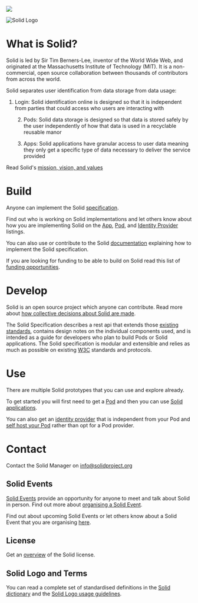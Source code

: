 [![](https://img.shields.io/badge/project-Solid-7C4DFF.svg?style=flat-square)](https://github.com/solid/solid)

![Solid Logo](https://avatars3.githubusercontent.com/u/14262490?v=3&s=200)

# What is Solid? 

Solid is led by Sir Tim Berners-Lee, inventor of the World Wide Web, and originated at the Massachusetts Institute of Technology (MIT). It is a non-commercial, open source collaboration between thousands of contributors from across the world.

Solid separates user identification from data storage from data usage: 

1.	Login: Solid identification online is designed so that it is independent from parties that could access who users are interacting with

	2.	Pods: Solid data storage is designed so that data is stored safely by the user independently of how that data is used in a recyclable reusable manor 
  
	3.	Apps: Solid applications have granular access to user data meaning they only get a specific type of data necessary to deliver the service provided

Read Solid's [mission, vision, and values](https://github.com/solid/information/pull/202)

# Build
Anyone can implement the Solid [specification](https://github.com/solid/specification). 

Find out who is working on Solid implementations and let others know about how you are implementing Solid on the [App](https://github.com/solid/solid-apps), [Pod](https://github.com/solid/pods), and [Identity Provider](https://github.com/solid/solid-idp-list) listings. 

You can also use or contribute to the Solid [documentation](https://github.com/solid/information/blob/master/documentation/documentation.md) explaining how to implement the Solid specification. 

If you are looking for funding to be able to build on Solid read this list of [funding opportunities](https://github.com/solid/information/blob/master/resources.md). 

# Develop 
Solid is an open source project which anyone can contribute. Read more about [how collective decisions about Solid are made](https://github.com/solid/culture).

The Solid Specification describes a rest api that extends those [existing standards](https://github.com/solid/information/blob/master/documentation/solid-specification.md#standards-used-in-the-solid-specification), contains design notes on the individual components used, and is intended as a guide for developers who plan to build Pods or Solid applications. The Solid specification is modular and extensible and relies as much as possible on existing [W3C](http://www.w3.org/) standards and protocols.

# Use 
There are multiple Solid prototypes that you can use and explore already. 

To get started you will first need to get a [Pod](https://github.com/solid/pods) and then you can use [Solid applications](https://github.com/solid/solid-apps). 

You can also get an [identity provider](https://github.com/solid/solid-idp-list) that is independent from your Pod and [self host your Pod](https://github.com/solid/information/blob/master/documentation/pods.md#self-hosting-pods) rather than opt for a Pod provider. 

# Contact

Contact the Solid Manager on info@solidproject.org

## Solid Events 
[Solid Events](https://github.com/solid/information/blob/master/solid-events.md) provide an opportunity for anyone to meet and talk about Solid in person. Find out more about [organising a Solid Event](https://github.com/solid/information/blob/master/solid-events.md). 

Find out about upcoming Solid Events or let others know about a Solid Event that you are organising [here](https://github.com/solid/information/blob/master/solid-events.md). 

## License 
Get an [overview](https://github.com/solid/information/blob/master/license.md) of the Solid license.

## Solid Logo and Terms 
You can read a complete set of standardised definitions in the [Solid dictionary](https://github.com/solid/information/blob/master/documentation/solid-dictionary.md) and the [Solid Logo usage guidelines](https://github.com/solid/information/blob/master/solid-logo-usage-guidelines.md). 
